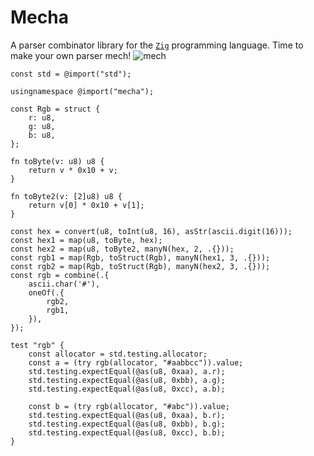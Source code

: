 # Mecha

A parser combinator library for the [`Zig`](https://ziglang.org/)
programming language. Time to make your own parser mech!
![mech](https://thumbs.gfycat.com/GrippingElatedAzurevasesponge-size_restricted.gif)

```zig
const std = @import("std");

usingnamespace @import("mecha");

const Rgb = struct {
    r: u8,
    g: u8,
    b: u8,
};

fn toByte(v: u8) u8 {
    return v * 0x10 + v;
}

fn toByte2(v: [2]u8) u8 {
    return v[0] * 0x10 + v[1];
}

const hex = convert(u8, toInt(u8, 16), asStr(ascii.digit(16)));
const hex1 = map(u8, toByte, hex);
const hex2 = map(u8, toByte2, manyN(hex, 2, .{}));
const rgb1 = map(Rgb, toStruct(Rgb), manyN(hex1, 3, .{}));
const rgb2 = map(Rgb, toStruct(Rgb), manyN(hex2, 3, .{}));
const rgb = combine(.{
    ascii.char('#'),
    oneOf(.{
        rgb2,
        rgb1,
    }),
});

test "rgb" {
    const allocator = std.testing.allocator;
    const a = (try rgb(allocator, "#aabbcc")).value;
    std.testing.expectEqual(@as(u8, 0xaa), a.r);
    std.testing.expectEqual(@as(u8, 0xbb), a.g);
    std.testing.expectEqual(@as(u8, 0xcc), a.b);

    const b = (try rgb(allocator, "#abc")).value;
    std.testing.expectEqual(@as(u8, 0xaa), b.r);
    std.testing.expectEqual(@as(u8, 0xbb), b.g);
    std.testing.expectEqual(@as(u8, 0xcc), b.b);
}

```

